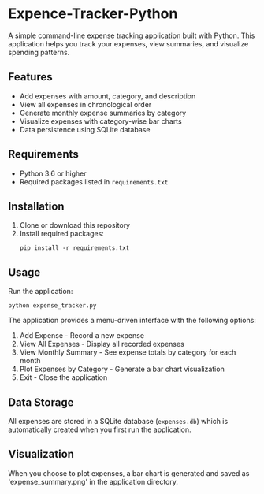 # Expence-Tracker-Python
A simple command-line expense tracking application built with Python. This application helps you track your expenses, view summaries, and visualize spending patterns.

## Features

- Add expenses with amount, category, and description
- View all expenses in chronological order
- Generate monthly expense summaries by category
- Visualize expenses with category-wise bar charts
- Data persistence using SQLite database

## Requirements

- Python 3.6 or higher
- Required packages listed in `requirements.txt`

## Installation

1. Clone or download this repository
2. Install required packages:
   ```
   pip install -r requirements.txt
   ```

## Usage

Run the application:
```
python expense_tracker.py
```

The application provides a menu-driven interface with the following options:
1. Add Expense - Record a new expense
2. View All Expenses - Display all recorded expenses
3. View Monthly Summary - See expense totals by category for each month
4. Plot Expenses by Category - Generate a bar chart visualization
5. Exit - Close the application

## Data Storage

All expenses are stored in a SQLite database (`expenses.db`) which is automatically created when you first run the application.

## Visualization

When you choose to plot expenses, a bar chart is generated and saved as 'expense_summary.png' in the application directory.
